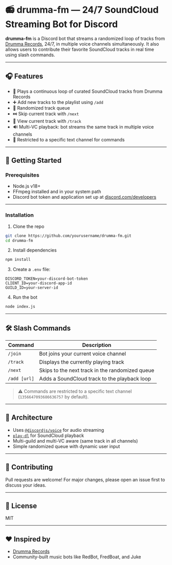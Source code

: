 # 📻 drumma-fm — 24/7 SoundCloud Streaming Bot for Discord

**drumma-fm** is a Discord bot that streams a randomized loop of tracks from [Drumma Records](https://soundcloud.com/drumma-records), 24/7, in multiple voice channels simultaneously. It also allows users to contribute their favorite SoundCloud tracks in real time using slash commands.

---

## 🎧 Features

- 🔁 Plays a continuous loop of curated SoundCloud tracks from Drumma Records
- ➕ Add new tracks to the playlist using `/add`
- 🔀 Randomized track queue
- ⏭️ Skip current track with `/next`
- 🎵 View current track with `/track`
- 🔊 Multi-VC playback: bot streams the same track in multiple voice channels
- 📍 Restricted to a specific text channel for commands

---

## 🚀 Getting Started

### Prerequisites

- Node.js v18+
- FFmpeg installed and in your system path
- Discord bot token and application set up at [discord.com/developers](https://discord.com/developers)

---

### Installation

1. Clone the repo

```bash
git clone https://github.com/yourusername/drumma-fm.git
cd drumma-fm
```

2. Install dependencies

```bash
npm install
```

3. Create a `.env` file:

```env
DISCORD_TOKEN=your-discord-bot-token
CLIENT_ID=your-discord-app-id
GUILD_ID=your-server-id
```

4. Run the bot

```bash
node index.js
```

---

## 🛠 Slash Commands

| Command     | Description                                      |
|-------------|--------------------------------------------------|
| `/join`     | Bot joins your current voice channel             |
| `/track`    | Displays the currently playing track             |
| `/next`     | Skips to the next track in the randomized queue  |
| `/add [url]`| Adds a SoundCloud track to the playback loop     |

> ⚠️ Commands are restricted to a specific text channel (`1356647093686636757` by default).

---

## 📡 Architecture

- Uses [`@discordjs/voice`](https://discord.js.org/#/docs/voice/main/general/welcome) for audio streaming
- [`play-dl`](https://www.npmjs.com/package/play-dl) for SoundCloud playback
- Multi-guild and multi-VC aware (same track in all channels)
- Simple randomized queue with dynamic user input

---

## 🤝 Contributing

Pull requests are welcome! For major changes, please open an issue first to discuss your ideas.

---

## 📄 License

MIT

---

## ❤️ Inspired by

- [Drumma Records](https://soundcloud.com/drumma-records)
- Community-built music bots like RedBot, FredBoat, and Juke